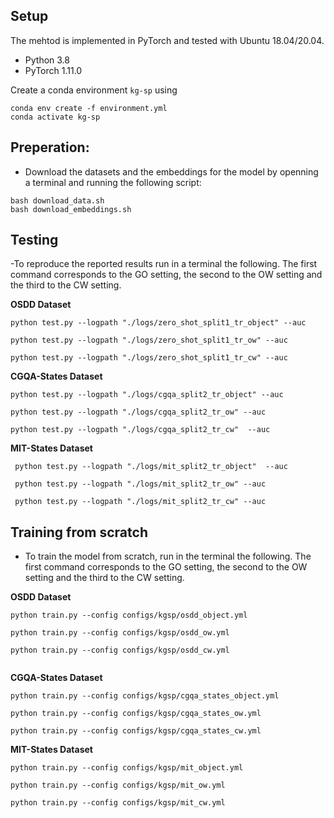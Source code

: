 
## Setup
The mehtod is implemented in PyTorch and tested with Ubuntu 18.04/20.04.

- Python 3.8
- PyTorch 1.11.0

Create a conda environment `kg-sp` using
```
conda env create -f environment.yml
conda activate kg-sp
```

## Preperation:
- Download the datasets and  the embeddings for the model by openning a terminal and running the following script:

```
bash download_data.sh
bash download_embeddings.sh
```
<!-- 

After the  script completes, the repo must have the following folder structure.

<pre>

./
├── datasets
│   ├── cgqa
│   ├── mit_states
│   └── osdd
├── embeddings
│   ├── cgqa_emb.pred
│   ├── mit_emb.pred
│   └── osdd_emb.pred
├── environment.yml
├── Material_for_save
│   ├── datasets
│   ├── saved_checkpoints
│   └──split2
├── Readme.md
├── saved_checkpoints
│   ├── cgqa
│   ├── mit
│   └── osdd
└── src
    ├── data
    ├── download_data.sh
    ├── finetune_cgqa.sh
    ├── finetune_mit.sh
    ├── finetune_osdd.sh
    ├── finetune.py
    ├── flags.py
    ├── KG
    ├── requirements2.yml
    ├── requirements.txt
    ├── test_cgqa.sh
    ├── test_gnn.sh
    ├── test_mit.sh
    ├── test_osdd.sh
    ├── test.py
    ├── test.sh
    ├── train_gnn.py
    └── train_gnn.sh
</pre> -->


## Testing 

-To reproduce the reported results  run in a terminal the following.
The first command corresponds to the GO setting, the second to the OW setting
and the third to the CW setting.

**OSDD  Dataset**

```
python test.py --logpath "./logs/zero_shot_split1_tr_object" --auc 

python test.py --logpath "./logs/zero_shot_split1_tr_ow" --auc 

python test.py --logpath "./logs/zero_shot_split1_tr_cw" --auc 

```

**CGQA-States  Dataset**

```
python test.py --logpath "./logs/cgqa_split2_tr_object" --auc 

python test.py --logpath "./logs/cgqa_split2_tr_ow" --auc 

python test.py --logpath "./logs/cgqa_split2_tr_cw"  --auc 

```

**MIT-States  Dataset**

```
 python test.py --logpath "./logs/mit_split2_tr_object"  --auc 

 python test.py --logpath "./logs/mit_split2_tr_ow" --auc 

 python test.py --logpath "./logs/mit_split2_tr_cw" --auc  

```



## Training from scratch

- To train the model from scratch, run in the terminal the following.
The first command corresponds to the GO setting, the second to the OW setting
and the third to the CW setting.


**OSDD  Dataset**

```
python train.py --config configs/kgsp/osdd_object.yml

python train.py --config configs/kgsp/osdd_ow.yml

python train.py --config configs/kgsp/osdd_cw.yml


```

**CGQA-States  Dataset**

```
python train.py --config configs/kgsp/cgqa_states_object.yml

python train.py --config configs/kgsp/cgqa_states_ow.yml

python train.py --config configs/kgsp/cgqa_states_cw.yml
```

**MIT-States  Dataset**

```
python train.py --config configs/kgsp/mit_object.yml

python train.py --config configs/kgsp/mit_ow.yml

python train.py --config configs/kgsp/mit_cw.yml
```



